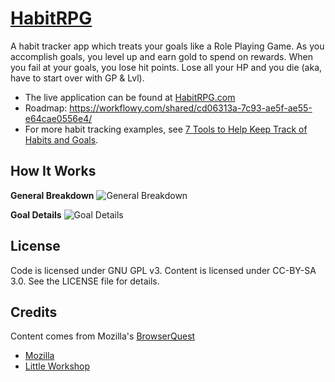 [HabitRPG](http://habitrpg.com)
============

A habit tracker app which treats your goals like a Role Playing Game.  As you accomplish goals, you level up and earn gold to spend on rewards. When you fail at your goals, you lose hit points. Lose all your HP and you die (aka, have to start over with GP & Lvl).

* The live application can be found at [HabitRPG.com](http://habitrpg.com)
* Roadmap: https://workflowy.com/shared/cd06313a-7c93-ae5f-ae55-e64cae0556e4/
* For more habit tracking examples, see [7 Tools to Help Keep Track of Habits and Goals](http://www.lifehack.org/articles/technology/7-tools-to-help-keep-track-of-habits-and-goals.html).


How It Works
-------
**General Breakdown**
![General Breakdown](https://img.skitch.com/20120607-esscyibxfqqwqybsrcxwhhh5a8.jpg "General Breakdown")

**Goal Details**
![Goal Details](https://img.skitch.com/20120607-mphu3r65tdrs2gpyx3wjm3hn4s.jpg "Goal Details")


License
-------
Code is licensed under GNU GPL v3. Content is licensed under CC-BY-SA 3.0.
See the LICENSE file for details.


Credits
-------
Content comes from Mozilla's [BrowserQuest](http://browserquest.mozilla.org/) 

* [Mozilla](http://mozilla.org)
* [Little Workshop](http://www.littleworkshop.fr)